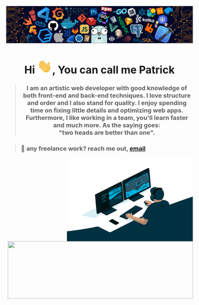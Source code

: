 <img src="languages-header.png" alt="languages-img">
<h1 align="center">Hi <img src="wave.gif" width="40px">, You can call me Patrick</h1>

> ### <p align="center">I am an artistic web developer with good knowledge of both front-end and back-end techniques. I love structure and order and I also stand for quality. I enjoy spending time on fixing little details and optimizing web apps. Furthermore, I like working in a team, you'll learn faster and much more. As the saying goes: <br>"two heads are better than one". 

> ### 💼 any freelance work? reach me out, [email](mailto:patrickmwila.org@gmail.com) </p>
  
<img align="right" src="code.gif" alt="code-gif-img" width="340" height="223">

<img width="500" height="155" align="right" src="https://github-readme-stats-defcon27.vercel.app/api/top-langs/?username=patrickmwila&langs_count=6&hide=handlebars,jupyter notebook,css theme=react&line_height=27&layout=compact" />
